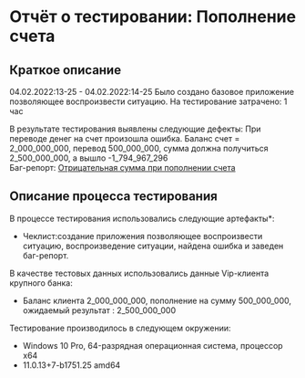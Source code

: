 # Отчёт о тестировании: Пополнение счета

## Краткое описание

04.02.2022:13-25 - 04.02.2022:14-25 Было создано базовое приложение позволяющее воспроизвести ситуацию.
На тестирование затрачено: 1 час

В результате тестирования выявлены следующие дефекты:
При переводе денег на счет произошла ошибка. Баланс счет = 2_000_000_000, перевод 500_000_000, сумма должна получиться 2_500_000_000, а вышло -1_794_967_296  
Баг-репорт: 
[Отрицательная сумма при пополнении счета](https://github.com/NetologyAlex/QAjava/issues/1#issue-1124016997)


## Описание процесса тестирования

В процессе тестирования использовались следующие артефакты*:
* Чеклист:cоздание приложения позволяющее воспроизвести ситуацию,
воспроизведение ситуации, найдена ошибка и заведен баг-репорт.



В качестве тестовых данных использовались данные Vip-клиента крупного банка:
* Баланс клиента 2_000_000_000, пополнение на сумму 500_000_000, ожидаемый результат : 2_500_000_000


Тестирование производилось в следующем окружении:
* Windows 10 Pro, 64-разрядная операционная система, процессор x64
* 11.0.13+7-b1751.25 amd64
